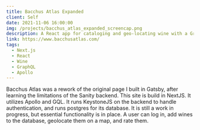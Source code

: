 ```yaml
---
title: Bacchus Atlas Expanded
client: Self
date: 2021-11-06 16:00:00
img: /projects/bacchus_atlas_expanded_screencap.png
description: A React app for cataloging and geo-locating wine with a GraphQL  and KeystoneJS backend.
link: https://www.bacchusatlas.com/
tags:
  - Next.js
  - React
  - Wine
  - GraphQL
  - Apollo
---
```


Bacchus Atlas was a rework of the original page I built in Gatsby, after learning the limitations of the Sanity backend. This site is build in NextJS. It utilizes Apollo and GQL. It runs KeystoneJS on the backend to handle authentication, and runs postgres for its database. It is still a work in progress, but essential functionality is in place. A user can log in, add wines to the database, geolocate them on a map, and rate them.
